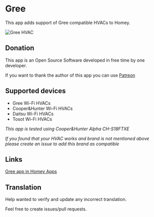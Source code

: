 # Gree

This app adds support of Gree compatible HVACs to Homey.

![Gree HVAC](https://raw.githubusercontent.com/aivus/com.gree/master/assets/images/small.png)


## Donation
This app is an Open Source Software developed in free time by one developer.

If you want to thank the author of this app you can use [Patreon](https://patreon.com/aivus)

## Supported devices
* Gree Wi-Fi HVACs
* Cooper&Hunter Wi-Fi HVACs
* Daitsu Wi-Fi HVACs
* Tosot Wi-Fi HVACs

*This app is tested using Cooper&Hunter Alpha CH-S18FTXE*

*If you found that your HVAC works and brand is not mentioned above please create an issue to add this brand as compatible*

## Links
[Gree app in Homey Apps](https://apps.athom.com/app/com.gree)

## Translation
Help wanted to verify and update any incorrect translation.

Feel free to create issues/pull requests.
